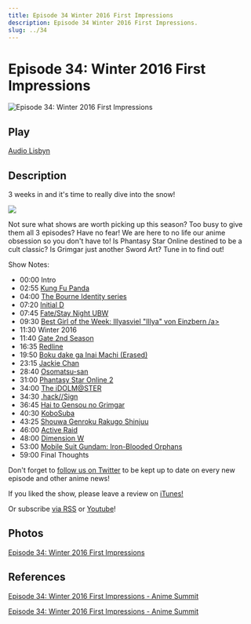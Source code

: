 ```yaml
---
title: Episode 34 Winter 2016 First Impressions
description: Episode 34 Winter 2016 First Impressions.
slug: ../34
---
```


# Episode 34: Winter 2016 First Impressions

![Episode 34: Winter 2016 First Impressions](https://i.imgur.com/iQOxd90.png)

## Play

[Audio Lisbyn](http://traffic.libsyn.com/ranime/Final_34_mixdown.mp3)

## Description

3 weeks in and it's time to really dive into the snow!

[![](https://i.imgur.com/EPnQc1R.png)](http://traffic.libsyn.com/ranime/Final_34_mixdown.mp3)

Not sure what shows are worth picking up this season? Too busy to give them all 3 episodes? Have no fear! We are here to no life our anime obsession so you don't have to! Is Phantasy Star Online destined to be a cult classic? Is Grimgar just another Sword Art? Tune in to find out!

Show Notes:

*   00:00 Intro
*   02:55 [Kung Fu Panda](http://www.imdb.com/title/tt2267968/?ref_=nv_sr_1)
*   04:00 [The Bourne Identity series](http://www.imdb.com/title/tt0258463/?ref_=nv_sr_1)
*   07:20 [Initial D](http://myanimelist.net/anime/185/Initial_D_First_Stage?q=initiial%20d)
*   07:45 [Fate/Stay Night UBW](http://myanimelist.net/anime/22297/Fate_stay_night__Unlimited_Blade_Works?q=fate%2Fstay)
*   09:30 [Best Girl of the Week: Illyasviel "Illya" von Einzbern /a>](http://myanimelist.net/character/503/Illyasviel_von_Einzbern)
*   11:30 Winter 2016
*   11:40 [Gate 2nd Season](http://myanimelist.net/anime/31637/Gate__Jieitai_Kanochi_nite_Kaku_Tatakaeri_2nd_Season)
*   16:35 [Redline](http://myanimelist.net/anime/6675/Redline?q=redl)
*   19:50 [Boku dake ga Inai Machi (Erased)](http://myanimelist.net/anime/31043/Boku_dake_ga_Inai_Machi)
*   23:15 [Jackie Chan](https://en.wikipedia.org/wiki/Jackie_Chan)
*   28:40 [Osomatsu-san](http://myanimelist.net/anime/31174/Osomatsu-san)
*   31:00 [Phantasy Star Online 2](http://myanimelist.net/anime/31223/Phantasy_Star_Online_2_The_Animation?q=phantasy%20sta)
*   34:00 [The iDOLM@STER](http://myanimelist.net/anime/10278/The_iDOLMSTER)
*   34:30 [.hack//Sign](http://myanimelist.net/anime/48/hack__Sign?q=dot%20hack)
*   36:45 [Hai to Gensou no Grimgar](http://myanimelist.net/anime/31859/Hai_to_Gensou_no_Grimgar)
*   40:30 [KoboSuba](http://myanimelist.net/anime/30831/Kono_Subarashii_Sekai_ni_Shukufuku_wo)
*   43:25 [Shouwa Genroku Rakugo Shinjuu](http://myanimelist.net/anime/28735/Shouwa_Genroku_Rakugo_Shinjuu)
*   46:00 [Active Raid](http://myanimelist.net/anime/31790/Active_Raid__Kidou_Kyoushuushitsu_Dai_Hachi_Gakari)
*   48:00 [Dimension W](http://myanimelist.net/anime/31163/Dimension_W)
*   53:00 [Mobile Suit Gundam: Iron-Blooded Orphans](http://myanimelist.net/anime/31251/Mobile_Suit_Gundam__Iron-Blooded_Orphans)
*   59:00 Final Thoughts

Don't forget to [follow us on Twitter](https://twitter.animesummit.net/) to be kept up to date on every new episode and other anime news!

If you liked the show, please leave a review on [iTunes!](http://itunes.animesummit.net/)

Or subscribe [via RSS](http://ranime.libsyn.com/rss) or [Youtube](http://yt.animesummit.net/)!

## Photos

[Episode 34: Winter 2016 First Impressions](https://i.imgur.com/iQOxd90.png)

## References

[Episode 34: Winter 2016 First Impressions - Anime Summit](https://web.archive.org/web/20160319212517/http://animesummit.net/episode-34-winter-2016-first-impressions)

[Episode 34: Winter 2016 First Impressions - Anime Summit](http://animesummit.net/episode-34-winter-2016-first-impressions)